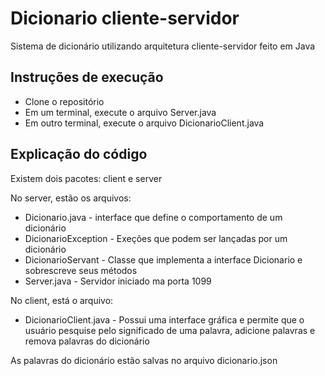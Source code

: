 # Dicionario cliente-servidor
Sistema de dicionário utilizando arquitetura cliente-servidor feito em Java
## Instruções de execução
- Clone o repositório
- Em um terminal, execute o arquivo Server.java
- Em outro terminal, execute o arquivo DicionarioClient.java

## Explicação do código
Existem dois pacotes: client e server

No server, estão os arquivos:
- Dicionario.java - interface que define o comportamento de um dicionário
- DicionarioException - Exeções que podem ser lançadas por um dicionário
- DicionarioServant - Classe que implementa a interface Dicionario e sobrescreve seus métodos
- Server.java - Servidor iniciado ma porta 1099

No client, está o arquivo:
- DicionarioClient.java - Possui uma interface gráfica e permite que o usuário pesquise pelo significado de uma palavra, adicione palavras e remova palavras do dicionário

As palavras do dicionário estão salvas no arquivo dicionario.json
